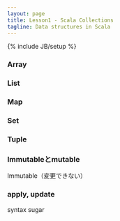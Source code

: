 ```yaml
---
layout: page
title: Lesson1 - Scala Collections
tagline: Data structures in Scala
---
```

{% include JB/setup %}

### Array

### List


### Map


### Set


### Tuple

   
### Immutableとmutable

Immutable（変更できない）

### apply, update

syntax sugar

